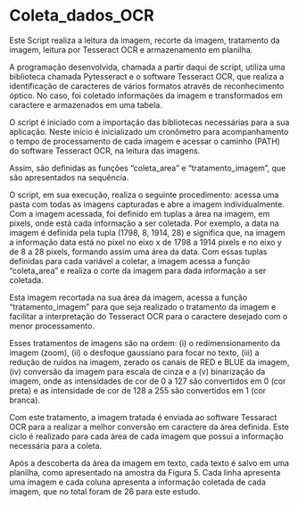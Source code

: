 # Coleta_dados_OCR
Este Script realiza a leitura da imagem, recorte da imagem, tratamento da imagem, leitura por Tesseract OCR e armazenamento em planilha.

A programação desenvolvida, chamada a partir daqui de script, utiliza uma biblioteca chamada Pytesseract e o software Tesseract OCR, que realiza a identificação de caracteres de vários formatos através de reconhecimento óptico. No caso, foi coletado informações da imagem e transformados em caractere e armazenados em uma tabela.

O script é iniciado com a importação das bibliotecas necessárias para a sua aplicação. Neste início é inicializado um cronômetro para acompanhamento o tempo de processamento de cada imagem e acessar o caminho (PATH) do software Tesseract OCR, na leitura das imagens.

Assim, são definidas as funções “coleta_area” e “tratamento_imagem”, que são apresentados na sequência.

O script, em sua execução, realiza o seguinte procedimento: acessa uma pasta com todas as imagens capturadas e abre a imagem individualmente. Com a imagem acessada, foi definido em tuplas a área na imagem, em pixels, onde está cada informação a ser coletada. Por exemplo, a data na imagem é definida pela tupla (1798, 8, 1914, 28) e significa que, na imagem a informação data está no pixel no eixo x de 1798 a 1914 pixels e no eixo y de 8 a 28 pixels, formando assim uma área da data. Com essas tuplas definidas para cada variável a coletar, a imagem acessa a função “coleta_area” e realiza o corte da imagem para dada informação a ser coletada.

Esta imagem recortada na sua área da imagem, acessa a função “tratamento_imagem” para que seja realizado o tratamento da imagem e facilitar a interpretação do Tesseract OCR para o caractere desejado com o menor processamento.

Esses tratamentos de imagens são na ordem: (i) o redimensionamento da imagem (zoom), (ii) o desfoque gaussiano para focar no texto, (iii) a redução de ruídos na imagem, zerado os canais de RED e BLUE da imagem, (iv) conversão da imagem para escala de cinza e a (v) binarização da imagem, onde as intensidades de cor de 0 a 127 são convertidos em 0 (cor preta) e as intensidade de cor de 128 a 255 são convertidos em 1 (cor branca).

Com este tratamento, a imagem tratada é enviada ao software Tessaract OCR para a realizar a melhor conversão em caractere da área definida. Este ciclo é realizado para cada área de cada imagem que possui a informação necessária para a coleta.

Após a descoberta da área da imagem em texto, cada texto é salvo em uma planilha, como apresentado na amostra da Figura 5. Cada linha apresenta uma imagem e cada coluna apresenta a informação coletada de cada imagem, que no total foram de 26 para este estudo.

